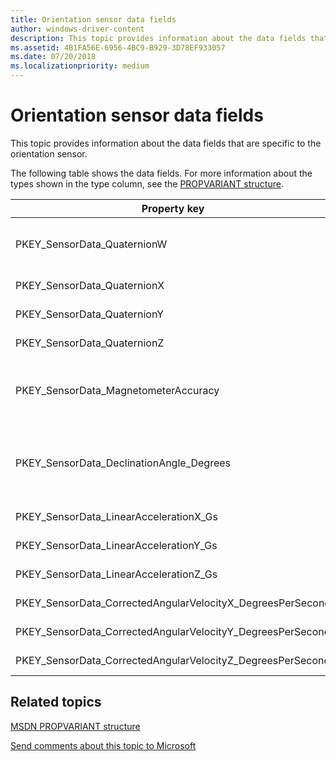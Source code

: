 ```yaml
---
title: Orientation sensor data fields
author: windows-driver-content
description: This topic provides information about the data fields that are specific to the orientation sensor.
ms.assetid: 4B1FA56E-6956-4BC9-B929-3D78EF933057
ms.date: 07/20/2018
ms.localizationpriority: medium
---
```


# Orientation sensor data fields


This topic provides information about the data fields that are specific to the orientation sensor.

The following table shows the data fields. For more information about the types shown in the type column, see the [PROPVARIANT structure](http://go.microsoft.com/fwlink/p/?linkid=313395).

|Property key|Type|Required/Optional|Description/Comments|
|---|---|---|---|
|PKEY_SensorData_QuaternionW|VT_R4|Required|Real coefficient (as opposed to the imaginary portion of the complex number) of rotational axis vector.|
|PKEY_SensorData_QuaternionX|VT_R4|Required|X-component of rotational axis vector.|
|PKEY_SensorData_QuaternionY|VT_R4|Required|Y-component of rotational axis vector.|
|PKEY_SensorData_QuaternionZ|VT_R4|Required|Z-component of rotational axis vector.|
|PKEY_SensorData_MagnetometerAccuracy|VT_UI4|Required|The accuracy of the magnetometer sensor. For more information about valid values, see [MAGNETOMETER_ACCURACY](https://docs.microsoft.com/windows-hardware/drivers/ddi/content/sensorsdef/ne-sensorsdef-magnetometer_accuracy).|
|PKEY_SensorData_DeclinationAngle_Degrees|VT_R4|Optional|Magnetic declination angle used to infer the true north from the earth's magnetic north. If not supported, the class extension will compute this value.|
|PKEY_SensorData_LinearAccelerationX_Gs|VT_R4|Optional|X-axis linear acceleration in g’s|
|PKEY_SensorData_LinearAccelerationY_Gs|VT_R4|Optional|Y-axis linear acceleration in g’s|
|PKEY_SensorData_LinearAccelerationZ_Gs|VT_R4|Optional|Z-axis linear acceleration in g’s|
|PKEY_SensorData_CorrectedAngularVelocityX_DegreesPerSecond|VT_R4|Optional|Gyrometric X-axis velocity, in degrees per second.|
|PKEY_SensorData_CorrectedAngularVelocityY_DegreesPerSecond|VT_R4|Optional|Gyrometric Y-axis velocity, in degrees per second.|
|PKEY_SensorData_CorrectedAngularVelocityZ_DegreesPerSecond|VT_R4|Optional|Gyrometric Z-axis velocity, in degrees per second.|


## Related topics


[MSDN PROPVARIANT structure](http://go.microsoft.com/fwlink/p/?linkid=313395)

 

 

[Send comments about this topic to Microsoft](mailto:wsddocfb@microsoft.com?subject=Documentation%20feedback%20%5Bsensors/sensors%5D:%20Device%20orientation%20sensor%20data%20fields%20%20RELEASE:%20%2811/18/2017%29&body=%0A%0APRIVACY%20STATEMENT%0A%0AWe%20use%20your%20feedback%20to%20improve%20the%20documentation.%20We%20don't%20use%20your%20email%20address%20for%20any%20other%20purpose,%20and%20we'll%20remove%20your%20email%20address%20from%20our%20system%20after%20the%20issue%20that%20you're%20reporting%20is%20fixed.%20While%20we're%20working%20to%20fix%20this%20issue,%20we%20might%20send%20you%20an%20email%20message%20to%20ask%20for%20more%20info.%20Later,%20we%20might%20also%20send%20you%20an%20email%20message%20to%20let%20you%20know%20that%20we've%20addressed%20your%20feedback.%0A%0AFor%20more%20info%20about%20Microsoft's%20privacy%20policy,%20see%20http://privacy.microsoft.com/default.aspx. "Send comments about this topic to Microsoft")





